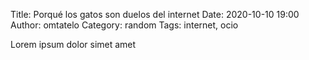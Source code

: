 Title: Porqué los gatos son duelos del internet
Date: 2020-10-10 19:00
Author: omtatelo
Category: random
Tags: internet, ocio

Lorem ipsum dolor simet amet
